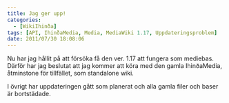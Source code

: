```yaml
---
title: Jag ger upp!
categories:
  - [WikiIhinða]
tags: [API, IhinðaMedia, Media, MediaWiki 1.17, Uppdateringsproblem]
date: 2011/07/30 18:08:06
---
```

Nu har jag hållit på att försöka få den ver. 1.17 att fungera som mediebas. Därför har jag beslutat att jag kommer att köra med den gamla IhinðaMedia, åtminstone för tillfället, som standalone wiki.

I övrigt har uppdateringen gått som planerat och alla gamla filer och baser är bortstädade.
